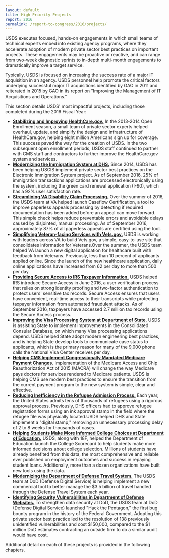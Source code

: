```yaml
---
layout: default
title: High Priority Projects
report: 2016
permalink: /report-to-congress/2016/projects/
---
```

USDS executes focused, hands-on engagements in which small teams of technical experts embed into existing agency programs, where they accelerate adoption of modern private sector best practices on important projects. These engagements may be proactive or reactive, and can range from two-week diagnostic sprints to in-depth multi-month engagements to dramatically improve a target service.

Typically, USDS is focused on increasing the success rate of a major IT acquisition in an agency. USDS personnel help promote the critical factors underlying successful major IT acquisitions identified by GAO in 2011 and reiterated in 2015 by GAO in its report on "Improving the Management of IT Acquisitions and Operations."

This section details USDS' most impactful projects, including those completed during the 2016 Fiscal Year:

- **[Stabilizing and Improving HealthCare.gov.](report-to-congress/2016/healthcare-dot-gov/)** In the 2013-2014 Open Enrollment season, a small team of private sector experts helped overhaul, update, and simplify the design and infrastructure of HealthCare.gov, helping eight million Americans sign up for coverage. This success paved the way for the creation of USDS. In the two subsequent open enrollment periods, USDS staff continued to partner with CMS staff and contractors to further improve the HealthCare.gov system and services.
- **[Modernizing the Immigration System at DHS.](report-to-congress/2016/immigration/)** Since 2014, USDS has been helping USCIS implement private sector best practices on the Electronic Immigration System project. As of September 2016, 25% of immigration transactions applications are processed electronically using the system, including the green card renewal application (I-90), which has a 92% user satisfaction rate.
- **[Streamlining VA Disability Claim Processing.](report-to-congress/2016/veterans-disability-claims/)** Over the summer of 2016, the USDS team at VA helped launch Caseflow Certification, a tool to improve paperless appeals processing by detecting if required documentation has been added before an appeal can move forward. This simple check helps reduce preventable errors and avoidable delays caused by disjointed, manual processing. As of September 2016, approximately 87% of all paperless appeals are certified using the tool.
- **[Simplifying Veteran-facing Services with Vets.gov.](report-to-congress/2016/vets-dot-gov/)** USDS is working with leaders across VA to build Vets.gov, a simple, easy-to-use site that consolidates information for Veterans.Over the summer, the USDS team helped VA launch a new digital application for healthcare built with feedback from Veterans. Previously, less than 10 percent of applicants applied online. Since the launch of the new healthcare application, daily online applications have increased from 62 per day to more than 500 per day.
- **[Providing Secure Access to IRS Taxpayer Information.](report-to-congress/2016/irs-secure-access/)** USDS helped IRS introduce Secure Access in June 2016, a user verification process that relies on strong identity proofing and two-factor authentication to protect users' sensitive tax records. Secure Access ensures that users have convenient, real-time access to their transcripts while protecting taxpayer information from automated fraudulent attacks. As of September 2016, taxpayers have accessed 2.7 million tax records using the Secure Access process.
- **[Improving the Visa Processing System at Department of State.](report-to-congress/2016/visa-processing/)** USDS is assisting State to implement improvements in the Consolidated Consular Database, on which many Visa processing applications depend. USDS helped State adopt modern engineering best practices, and is helping State develop tools to communicate case status to applicants, which is the primary reason for many of the 9,000 phone calls the National Visa Center receives per day.
- **[Helping CMS Implement Congressionally Mandated Medicare Payment Changes.](report-to-congress/2016/medicare/)** Implementation of the Medicare Access and Chip Reauthorization Act of 2015 (MACRA) will change the way Medicare pays doctors for services rendered to Medicare patients. USDS is helping CMS use modern best practices to ensure the transition from the current payment program to the new system is simple, clear and effective.
- **[Reducing Inefficiency in the Refugee Admission Process.](report-to-congress/2016/refugee-admissions/)** Each year, the United States admits tens of thousands of refugees using a rigorous approval process. Previously, DHS officers had to approve refugee registration forms using an ink approval stamp in the field where the refugee file was physically located.USDS helped DHS and State implement a "digital stamp," removing an unnecessary processing delay of 2 to 8 weeks for thousands of cases.
- **[Helping Students Make More Informed College Choices at Department of Education.](report-to-congress/2016/college-scorecard/)** USDS, along with 18F, helped the Department of Education launch the College Scorecard to help students make more informed decisions about college selection. Millions of students have already benefited from this data, the most comprehensive and reliable ever published on employment outcomes and success in repaying student loans. Additionally, more than a dozen organizations have built new tools using the data.
- **[Modernizing the Department of Defense Travel System.](report-to-congress/2016/defense-travel/)** The USDS team at DoD (Defense Digital Service) is helping implement a new commercial tool to better manage the $3.5 billion of travel handled through the Defense Travel System each year.
- **[Identifying Security Vulnerabilities in Department of Defense Websites.](report-to-congress/2016/hack-the-pentagon/)** To strengthen data security at DoD, the USDS team at DoD (Defense Digital Service) launched "Hack the Pentagon," the first bug bounty program in the history of the Federal Government. Adopting this private sector best practice led to the resolution of 138 previously unidentified vulnerabilities and cost $150,000, compared to the $1 million DoD estimates contracting an outside firm to do a similar audit would have cost.

Additional detail on each of these projects is provided in the following chapters.
